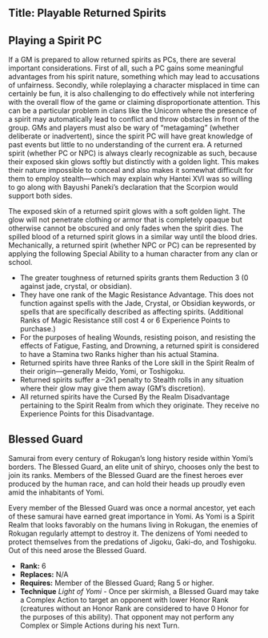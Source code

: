 Title: Playable Returned Spirits
---
## <span>Playing a Spirit PC</span>

If a GM is prepared to allow returned spirits as PCs, there are several important considerations. First of all, such a PC gains some meaningful advantages from his spirit nature, something which may lead to accusations of unfairness. Secondly, while roleplaying a character misplaced in time can certainly be fun, it is also challenging to do effectively while not interfering with the overall flow of the game or claiming disproportionate attention. This can be a particular problem in clans like the Unicorn where the presence of a spirit may automatically lead to conflict and throw obstacles in front of the group. GMs and players must also be wary of “metagaming” (whether deliberate or inadvertent), since the spirit PC will have great knowledge of past events but little to no understanding of the current era. A returned spirit (whether PC or NPC) is always clearly recognizable as such, because their exposed skin glows softly but distinctly with a golden light. This makes their nature impossible to conceal and also makes it somewhat difficult for them to employ stealth—which may explain why Hantei XVI was so willing to go along with Bayushi Paneki’s declaration that the Scorpion would support both sides.

The exposed skin of a returned spirit glows with a soft golden light. The glow will not penetrate clothing or armor that is completely opaque but otherwise cannot be obscured and only fades when the spirit dies. The spilled blood of a returned spirit glows in a similar way until the blood dries. Mechanically, a returned spirit (whether NPC or PC) can be represented by applying the following Special Ability to a human character from any clan or school.

- The greater toughness of returned spirits grants them Reduction 3 (0 against jade, crystal, or obsidian).
- They have one rank of the Magic Resistance Advantage. This does not function against spells with the Jade, Crystal, or Obsidian keywords, or spells that are specifically described as affecting spirits. (Additional Ranks of Magic Resistance still cost 4 or 6 Experience Points to purchase.)
- For the purposes of healing Wounds, resisting poison, and resisting the effects of Fatigue, Fasting, and Drowning, a returned spirit is considered to have a Stamina two Ranks higher than his actual Stamina.
- Returned spirits have three Ranks of the Lore skill in the Spirit Realm of their origin—generally Meido, Yomi, or Toshigoku.
- Returned spirits suffer a –2k1 penalty to Stealth rolls in any situation where their glow may give them away (GM’s discretion).
- All returned spirits have the Cursed By the Realm Disadvantage pertaining to the Spirit Realm from which they originate. They receive no Experience Points for this Disadvantage.

## <span>Blessed Guard</span>

Samurai from every century of Rokugan’s long history reside within Yomi’s borders. The Blessed Guard, an elite unit of shiryo, chooses only the best to join its ranks. Members of the Blessed Guard are the finest heroes ever produced by the human race, and can hold their heads up proudly even amid the inhabitants of Yomi.

Every member of the Blessed Guard was once a normal ancestor, yet each of these samurai have earned great importance in Yomi. As Yomi is a Spirit Realm that looks favorably on the humans living in Rokugan, the enemies of Rokugan regularly attempt to destroy it. The denizens of Yomi needed to protect themselves from the predations of Jigoku, Gaki-do, and Toshigoku. Out of this need arose the Blessed Guard.

- <strong>Rank:</strong> 6
- <strong>Replaces:</strong> N/A
- <strong>Requires:</strong> Member of the Blessed Guard; Rang 5 or higher.
- <strong>Technique</strong> <em>Light of Yomi</em> - Once per skirmish, a Blessed Guard may take a Complex Action to target an opponent with lower Honor Rank (creatures without an Honor Rank are considered to have 0 Honor for the purposes of this ability). That opponent may not perform any Complex or Simple Actions during his next Turn.

